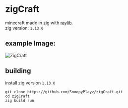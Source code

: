 # zigCraft
minecraft made in zig with [raylib](https://github.com/raysan5/raylib). <br>
zig version: `1.13.0`

## example Image:
![ZigCraft](https://github.com/user-attachments/assets/7a98011d-8e75-4a36-8916-2434bd0f213e)

## building
install zig version `1.13.0`
```
git clone https://github.com/SnoopyPlayz/zigCraft.git
cd zigCraft
zig build run
```
